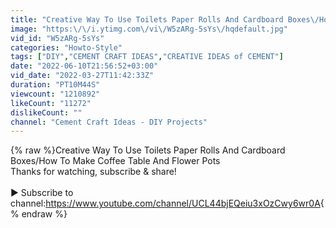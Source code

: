 ```yaml
---
title: "Creative Way To Use Toilets Paper Rolls And Cardboard Boxes\/How To Make Coffee Table And Flower Pots"
image: "https:\/\/i.ytimg.com\/vi\/W5zARg-5sYs\/hqdefault.jpg"
vid_id: "W5zARg-5sYs"
categories: "Howto-Style"
tags: ["DIY","CEMENT CRAFT IDEAS","CREATIVE IDEAS of CEMENT"]
date: "2022-06-10T21:56:52+03:00"
vid_date: "2022-03-27T11:42:33Z"
duration: "PT10M44S"
viewcount: "1210892"
likeCount: "11272"
dislikeCount: ""
channel: "Cement Craft Ideas - DIY Projects"
---
```

{% raw %}Creative Way To Use Toilets Paper Rolls And Cardboard Boxes/How To Make Coffee Table And Flower Pots<br />Thanks for watching, subscribe &amp; share!<br /><br />► Subscribe to channel:<a rel="nofollow" target="blank" href="https://www.youtube.com/channel/UCL44bjEQeiu3xOzCwy6wr0A">https://www.youtube.com/channel/UCL44bjEQeiu3xOzCwy6wr0A</a>{% endraw %}
